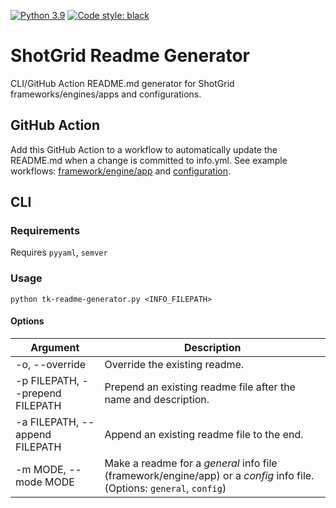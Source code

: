 [![Python 3.9](https://img.shields.io/badge/python-3.9-blue.svg)](https://www.python.org/)
[![Code style: black](https://img.shields.io/badge/code%20style-black-000000.svg)](https://github.com/psf/black)

# ShotGrid Readme Generator

CLI/GitHub Action README.md generator for ShotGrid frameworks/engines/apps and configurations.

## GitHub Action

Add this GitHub Action to a workflow to automatically update the README.md when a change is committed to info.yml.
See example workflows: [framework/engine/app](.github/workflow-templates/update-general-readme.yml) and [configuration](.github/workflow-templates/update-config-readme.yml).

## CLI
### Requirements

Requires `pyyaml`, `semver`

### Usage

`python tk-readme-generator.py <INFO_FILEPATH>`

#### Options

| Argument                        | Description                                                                                                            |
|---------------------------------|------------------------------------------------------------------------------------------------------------------------|
| -o, --override                  | Override the existing readme.                                                                                          |
| -p FILEPATH, --prepend FILEPATH | Prepend an existing readme file after the name and description.                                                        |
| -a FILEPATH, --append FILEPATH  | Append an existing readme file to the end.                                                                             |
| -m MODE, --mode MODE            | Make a readme for a _general_ info file (framework/engine/app) or a _config_ info file. (Options: `general`, `config`) |
